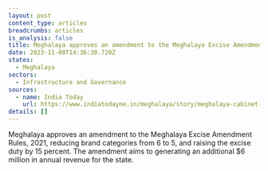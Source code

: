 ```yaml
---
layout: post
content_type: articles
breadcrumbs: articles
is_analysis: false
title: Meghalaya approves an amendment to the Meghalaya Excise Amendment Rules, 2021
date: 2023-11-08T14:36:38.720Z
states:
  - Meghalaya
sectors:
  - Infrastructure and Governance
sources:
  - name: India Today
    url: https://www.indiatodayne.in/meghalaya/story/meghalaya-cabinet-amends-excise-rules-2021-aimeghalaya-cabinet-approves-excise-rules-amendment-to-boost-revenue-by-rs-50-crorems-to-generate-additional-rs-50-crore-revenue-703964-2023-11-01
details: []
---
```

Meghalaya approves an amendment to the Meghalaya Excise Amendment Rules, 2021, reducing brand categories from 6 to 5, and raising the excise duty by 15 percent. The amendment aims to generating an additional $6 million in annual revenue for the state.